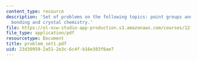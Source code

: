 ```yaml
---
content_type: resource
description: 'Set of problems on the following topics: point groups and symmetry;
  bonding and crystal chemistry.'
file: https://ol-ocw-studio-app-production.s3.amazonaws.com/courses/12-108-structure-of-earth-materials-fall-2004/23d399592a512e3c6c4fb16e383f6ae7_problem_set1.pdf
file_type: application/pdf
resourcetype: Document
title: problem_set1.pdf
uid: 23d39959-2a51-2e3c-6c4f-b16e383f6ae7
---
```

